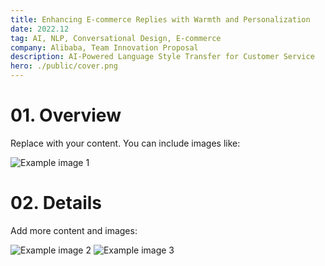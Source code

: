 ```yaml
---
title: Enhancing E-commerce Replies with Warmth and Personalization
date: 2022.12
tag: AI, NLP, Conversational Design, E-commerce
company: Alibaba, Team Innovation Proposal
description: AI-Powered Language Style Transfer for Customer Service
hero: ./public/cover.png
---
```


# 01. Overview
Replace with your content. You can include images like:

![Example image 1](./public/body-1.png)

# 02. Details
Add more content and images:

![Example image 2](./public/body-2.png)
![Example image 3](./public/body-3.png)

